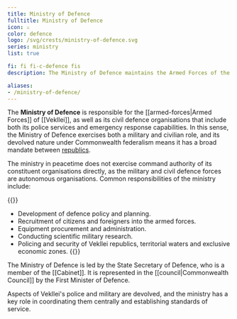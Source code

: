 ```yaml
---
title: Ministry of Defence
fulltitle: Ministry of Defence
icon: ⚔️
color: defence
logo: /svg/crests/ministry-of-defence.svg
series: ministry
list: true

fi: fi fi-c-defence fis
description: The Ministry of Defence maintains the Armed Forces of the country and assists security, civil defence and warfare.

aliases:
- /ministry-of-defence/
---
```

The <span class="fi fi-c-defence fis"></span> **Ministry of Defence** is responsible for the [[armed-forces|Armed Forces]] of [[Vekllei]], as well as its civil defence organisations that include both its police services and emergency response capabilities. In this sense, the Ministry of Defence exercises both a military and civilian role, and its devolved nature under Commonwealth federalism means it has a broad mandate between [republics](/republics/).

The ministry in peacetime does not exercise command authority of its constituent organisations directly, as the military and civil defence forces are autonomous organisations. Common responsibilities of the ministry include:

{{<note>}}
* Development of defence policy and planning.
* Recruitment of citizens and foreigners into the armed forces.
* Equipment procurement and administration.
* Conducting scientific military research.
* Policing and security of Vekllei republics, territorial waters and exclusive economic zones.
{{</note>}}

The Ministry of Defence is led by the State Secretary of Defence, who is a member of the [[Cabinet]]. It is represented in the [[council|Commonwealth Council]] by the First Minister of Defence.

Aspects of Vekllei's police and military are devolved, and the ministry has a key role in coordinating them centrally and establishing standards of service.
